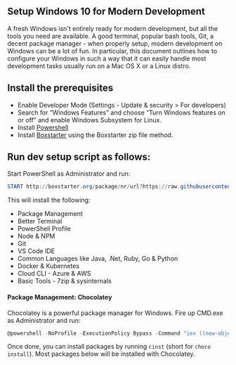 ## Setup Windows 10 for Modern Development
A fresh Windows isn't entirely ready for modern development, but all the tools you need are available. A good terminal, popular bash tools, Git, a decent package manager - when properly setup, modern development on Windows can be a lot of fun. In particular, this document outlines how to configure your Windows in such a way that it can easily handle most development tasks usually run on a Mac OS X or a Linux distro.

## Install the prerequisites

 * Enable Developer Mode (Settings - Update & security > For developers)
 * Search for “Windows Features” and choose “Turn Windows features on or off” and enable Windows Subsystem for Linux.
 * Install [Powershell](https://docs.microsoft.com/en-us/powershell/scripting/install/installing-powershell-core-on-windows?view=powershell-7.1)
 * Install [Boxstarter](https://boxstarter.org/InstallBoxstarter) using the Boxstarter zip file method.


## Run dev setup script as follows:

Start PowerShell as Administrator and run:

```powershell
START http://boxstarter.org/package/nr/url?https://raw.githubusercontent.com/lejo/windows-development-environment/master/boxstarter
```

This will install the following:

 * Package Management
 * Better Terminal
 * PowerShell Profile
 * Node & NPM
 * Git
 * VS Code IDE
 * Common Languages like Java, .Net, Ruby, Go & Python
 * Docker & Kubernetes
 * Cloud CLI - Azure & AWS
 * Basic Tools - 7zip & sysinternals
 

#### Package Management: Chocolatey
Chocolatey is a powerful package manager for Windows. Fire up CMD.exe as Administrator and run:

```powershell
@powershell -NoProfile -ExecutionPolicy Bypass -Command "iex ((new-object net.webclient).DownloadString('https://chocolatey.org/install.ps1'))" && SET PATH=%PATH%;%ALLUSERSPROFILE%\chocolatey\bin
```

Once done, you can install packages by running `cinst` (short for `choco install`). Most packages below will be installed with Chocolatey.
